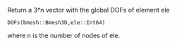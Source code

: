 Return a 3*n vector with the global DOFs of element ele

```
DOFs(bmesh::Bmesh3D,ele::Int64)
```

where n is the number of nodes of ele.

